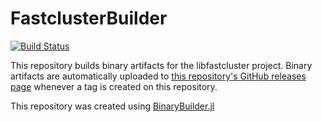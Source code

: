 # FastclusterBuilder

[![Build Status](https://travis-ci.org/jmboehm/FastclusterBuilder.svg?branch=master)](https://travis-ci.org/jmboehm/FastclusterBuilder)

This repository builds binary artifacts for the libfastcluster project. Binary artifacts are automatically uploaded to
[this repository's GitHub releases page](https://github.com/jmboehm/FastclusterBuilder/releases) whenever a tag is created
on this repository.

This repository was created using [BinaryBuilder.jl](https://github.com/JuliaPackaging/BinaryBuilder.jl)
